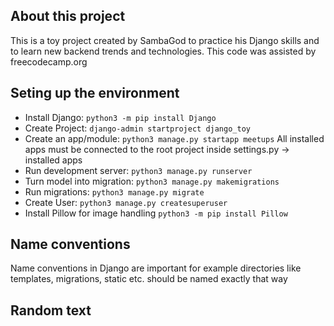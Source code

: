 ## About this project

This is a toy project created by SambaGod to practice his Django skills and to learn new backend trends and technologies.
This code was assisted by freecodecamp.org

## Seting up the environment

- Install Django: `python3 -m pip install Django`
- Create Project: `django-admin startproject django_toy`
- Create an app/module: `python3 manage.py startapp meetups`
  All installed apps must be connected to the root project inside settings.py -> installed apps
- Run development server: `python3 manage.py runserver`
- Turn model into migration: `python3 manage.py makemigrations`
- Run migrations: `python3 manage.py migrate`
- Create User: `python3 manage.py createsuperuser`
- Install Pillow for image handling `python3 -m pip install Pillow`

## Name conventions

Name conventions in Django are important for example directories like templates, migrations, static etc. should be named exactly that way

## Random text